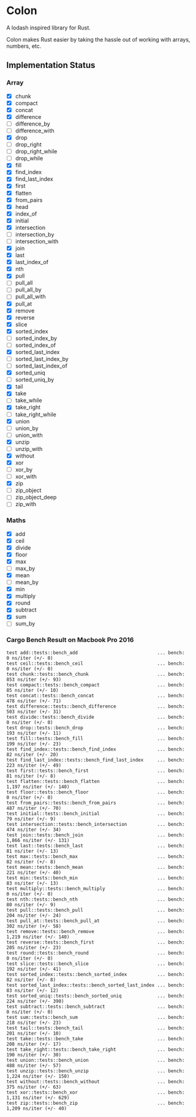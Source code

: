# Colon
A lodash inspired library for Rust.

Colon makes Rust easier by taking the hassle out of working with arrays,
numbers, etc. 

## Implementation Status

### Array
- [x] chunk
- [x] compact
- [x] concat
- [x] difference
- [ ] difference_by
- [ ] difference_with
- [x] drop
- [ ] drop_right
- [ ] drop_right_while
- [ ] drop_while
- [x] fill
- [x] find_index
- [x] find_last_index
- [x] first
- [x] flatten
- [x] from_pairs
- [x] head
- [x] index_of
- [x] initial
- [x] intersection
- [ ] intersection_by
- [ ] intersection_with
- [x] join
- [x] last
- [x] last_index_of
- [x] nth
- [x] pull
- [ ] pull_all
- [ ] pull_all_by
- [ ] pull_all_with
- [x] pull_at
- [x] remove
- [x] reverse
- [x] slice
- [x] sorted_index
- [ ] sorted_index_by
- [ ] sorted_index_of
- [x] sorted_last_index
- [ ] sorted_last_index_by
- [ ] sorted_last_index_of
- [x] sorted_uniq
- [ ] sorted_uniq_by
- [x] tail
- [x] take
- [ ] take_while
- [x] take_right
- [ ] take_right_while
- [x] union
- [ ] union_by
- [ ] union_with
- [x] unzip
- [ ] unzip_with
- [x] without
- [x] xor
- [ ] xor_by
- [ ] xor_with
- [x] zip
- [ ] zip_object
- [ ] zip_object_deep
- [ ] zip_with

### Maths
- [x] add
- [x] ceil
- [x] divide
- [x] floor
- [x] max
- [ ] max_by
- [x] mean
- [ ] mean_by
- [x] min
- [x] multiply
- [x] round
- [x] subtract
- [x] sum
- [ ] sum_by

### Cargo Bench Result on Macbook Pro 2016
```
test add::tests::bench_add                             ... bench:           0 ns/iter (+/- 0)
test ceil::tests::bench_ceil                           ... bench:           0 ns/iter (+/- 0)
test chunk::tests::bench_chunk                         ... bench:         853 ns/iter (+/- 93)
test compact::tests::bench_compact                     ... bench:          85 ns/iter (+/- 10)
test concat::tests::bench_concat                       ... bench:         478 ns/iter (+/- 71)
test difference::tests::bench_difference               ... bench:         503 ns/iter (+/- 31)
test divide::tests::bench_divide                       ... bench:           0 ns/iter (+/- 0)
test drop::tests::bench_drop                           ... bench:         193 ns/iter (+/- 11)
test fill::tests::bench_fill                           ... bench:         199 ns/iter (+/- 23)
test find_index::tests::bench_find_index               ... bench:          82 ns/iter (+/- 20)
test find_last_index::tests::bench_find_last_index     ... bench:         223 ns/iter (+/- 49)
test first::tests::bench_first                         ... bench:          81 ns/iter (+/- 8)
test flatten::tests::bench_flatten                     ... bench:       1,197 ns/iter (+/- 140)
test floor::tests::bench_floor                         ... bench:           0 ns/iter (+/- 0)
test from_pairs::tests::bench_from_pairs               ... bench:         487 ns/iter (+/- 70)
test initial::tests::bench_initial                     ... bench:          79 ns/iter (+/- 9)
test intersection::tests::bench_intersection           ... bench:         474 ns/iter (+/- 34)
test join::tests::bench_join                           ... bench:       1,866 ns/iter (+/- 131)
test last::tests::bench_last                           ... bench:          81 ns/iter (+/- 13)
test max::tests::bench_max                             ... bench:          82 ns/iter (+/- 8)
test mean::tests::bench_mean                           ... bench:         221 ns/iter (+/- 40)
test min::tests::bench_min                             ... bench:          83 ns/iter (+/- 13)
test multiply::tests::bench_multiply                   ... bench:           0 ns/iter (+/- 0)
test nth::tests::bench_nth                             ... bench:          80 ns/iter (+/- 9)
test pull::tests::bench_pull                           ... bench:         204 ns/iter (+/- 24)
test pull_at::tests::bench_pull_at                     ... bench:         302 ns/iter (+/- 58)
test remove::tests::bench_remove                       ... bench:       1,219 ns/iter (+/- 140)
test reverse::tests::bench_first                       ... bench:         205 ns/iter (+/- 23)
test round::tests::bench_round                         ... bench:           0 ns/iter (+/- 0)
test slice::tests::bench_slice                         ... bench:         192 ns/iter (+/- 41)
test sorted_index::tests::bench_sorted_index           ... bench:          82 ns/iter (+/- 8)
test sorted_last_index::tests::bench_sorted_last_index ... bench:          83 ns/iter (+/- 12)
test sorted_uniq::tests::bench_sorted_uniq             ... bench:         224 ns/iter (+/- 390)
test subtract::tests::bench_subtract                   ... bench:           0 ns/iter (+/- 0)
test sum::tests::bench_sum                             ... bench:         218 ns/iter (+/- 23)
test tail::tests::bench_tail                           ... bench:         201 ns/iter (+/- 10)
test take::tests::bench_take                           ... bench:         208 ns/iter (+/- 17)
test take_right::tests::bench_take_right               ... bench:         190 ns/iter (+/- 30)
test union::tests::bench_union                         ... bench:         488 ns/iter (+/- 57)
test unzip::tests::bench_unzip                         ... bench:       1,224 ns/iter (+/- 150)
test without::tests::bench_without                     ... bench:         375 ns/iter (+/- 63)
test xor::tests::bench_xor                             ... bench:       1,131 ns/iter (+/- 629)
test zip::tests::bench_zip                             ... bench:       1,209 ns/iter (+/- 40)
```
